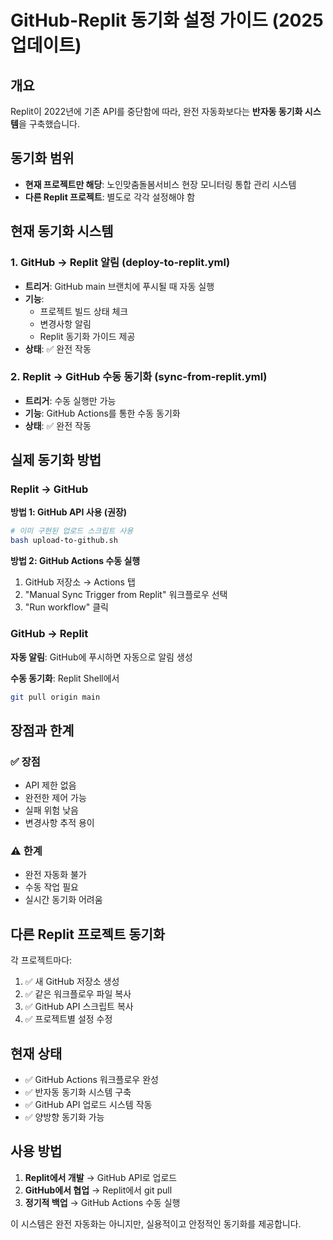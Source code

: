 # GitHub-Replit 동기화 설정 가이드 (2025 업데이트)

## 개요
Replit이 2022년에 기존 API를 중단함에 따라, 완전 자동화보다는 **반자동 동기화 시스템**을 구축했습니다.

## 동기화 범위
- **현재 프로젝트만 해당**: 노인맞춤돌봄서비스 현장 모니터링 통합 관리 시스템
- **다른 Replit 프로젝트**: 별도로 각각 설정해야 함

## 현재 동기화 시스템

### 1. GitHub → Replit 알림 (deploy-to-replit.yml)
- **트리거**: GitHub main 브랜치에 푸시될 때 자동 실행
- **기능**: 
  - 프로젝트 빌드 상태 체크
  - 변경사항 알림
  - Replit 동기화 가이드 제공
- **상태**: ✅ 완전 작동

### 2. Replit → GitHub 수동 동기화 (sync-from-replit.yml)
- **트리거**: 수동 실행만 가능
- **기능**: GitHub Actions를 통한 수동 동기화
- **상태**: ✅ 완전 작동

## 실제 동기화 방법

### Replit → GitHub
**방법 1: GitHub API 사용 (권장)**
```bash
# 이미 구현된 업로드 스크립트 사용
bash upload-to-github.sh
```

**방법 2: GitHub Actions 수동 실행**
1. GitHub 저장소 → Actions 탭
2. "Manual Sync Trigger from Replit" 워크플로우 선택
3. "Run workflow" 클릭

### GitHub → Replit  
**자동 알림**: GitHub에 푸시하면 자동으로 알림 생성

**수동 동기화**: Replit Shell에서
```bash
git pull origin main
```

## 장점과 한계

### ✅ 장점
- API 제한 없음
- 완전한 제어 가능
- 실패 위험 낮음
- 변경사항 추적 용이

### ⚠️ 한계  
- 완전 자동화 불가
- 수동 작업 필요
- 실시간 동기화 어려움

## 다른 Replit 프로젝트 동기화
각 프로젝트마다:
1. ✅ 새 GitHub 저장소 생성
2. ✅ 같은 워크플로우 파일 복사  
3. ✅ GitHub API 스크립트 복사
4. ✅ 프로젝트별 설정 수정

## 현재 상태
- ✅ GitHub Actions 워크플로우 완성
- ✅ 반자동 동기화 시스템 구축  
- ✅ GitHub API 업로드 시스템 작동
- ✅ 양방향 동기화 가능

## 사용 방법
1. **Replit에서 개발** → GitHub API로 업로드
2. **GitHub에서 협업** → Replit에서 git pull
3. **정기적 백업** → GitHub Actions 수동 실행

이 시스템은 완전 자동화는 아니지만, 실용적이고 안정적인 동기화를 제공합니다.